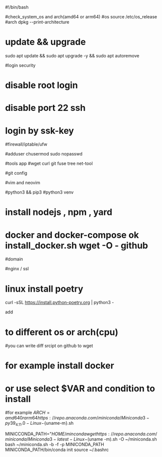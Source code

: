 #!/bin/bash

#check_system_os and arch(amd64 or arm64)
#os
source /etc/os_release
#arch
dpkg --print-architecture

# update && upgrade
sudo apt update && sudo apt upgrade -y && sudo apt autoremove

#login security
# disable root login 
# disable port 22 ssh
# login by ssk-key

#firewall/iptable/ufw
 
#adduser 
chusermod
sudo nopasswd

#tools app
#wget curl git fuse tree net-tool

#git config


#vim and neovim

#python3 && pip3
#python3 venv

# install nodejs , npm , yard

# docker and docker-compose  ok  install_docker.sh wget -O - github

#domain 

#nginx / ssl

# linux install  poetry

curl -sSL https://install.python-poetry.org | python3 -

add 


# to different os or arch(cpu) 
#you can write diff srcipt on github to wget
# for example install docker

# or use select $VAR and condition to install
#for example $ARCH=amd64 0r arm64  
https://repo.anaconda.com/miniconda/Miniconda3-py39_4.11.0-Linux-${uname-m}.sh

MINICCONDA_PATH="$HOME/minconda
wget  https://repo.anaconda.com/miniconda/Miniconda3-latest-Linux-$(uname -m).sh -O  ~/miniconda.sh
 bash  ~/miniconda.sh -b -f -p MINICONDA_PATH
MINICONDA_PATH/bin/conda init
source  ~/.bashrc

